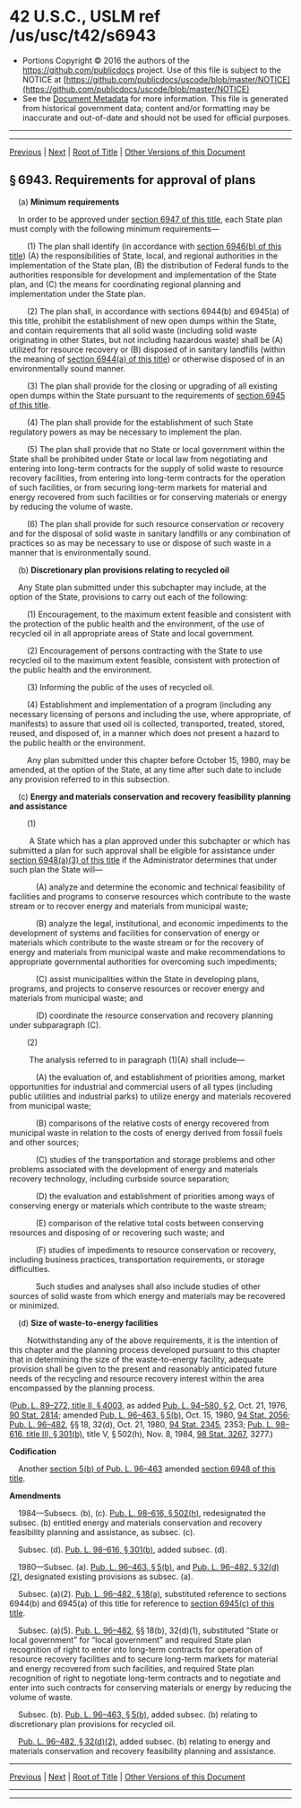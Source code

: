 ---
---

# 42 U.S.C., USLM ref /us/usc/t42/s6943

* Portions Copyright © 2016 the authors of the https://github.com/publicdocs project.
  Use of this file is subject to the NOTICE at [https://github.com/publicdocs/uscode/blob/master/NOTICE](https://github.com/publicdocs/uscode/blob/master/NOTICE)
* See the [Document Metadata](././../../../../..//README.md) for more information.
  This file is generated from historical government data; content and/or formatting may be inaccurate and out-of-date and should not be used for official purposes.

----------
----------

[Previous](./../../../../..//us/usc/t42/ch82/schIV/m__us_usc_t42_s6942.md) | [Next](./../../../../..//us/usc/t42/ch82/schIV/m__us_usc_t42_s6944.md) | [Root of Title](./../../../../../) | [Other Versions of this Document](https://publicdocs.github.io/go/links?ns=uslm&ref=%2Fus%2Fusc%2Ft42%2Fs6943)

## § 6943. Requirements for approval of plans

    (a) __Minimum requirements__ 

    In order to be approved under [section 6947 of this title][/us/usc/t42/s6947], each State plan must comply with the following minimum requirements—

        (1) The plan shall identify (in accordance with [section 6946(b) of this title][/us/usc/t42/s6946/b]) (A) the responsibilities of State, local, and regional authorities in the implementation of the State plan, (B) the distribution of Federal funds to the authorities responsible for development and implementation of the State plan, and (C) the means for coordinating regional planning and implementation under the State plan.

        (2) The plan shall, in accordance with sections 6944(b) and 6945(a) of this title, prohibit the establishment of new open dumps within the State, and contain requirements that all solid waste (including solid waste originating in other States, but not including hazardous waste) shall be (A) utilized for resource recovery or (B) disposed of in sanitary landfills (within the meaning of [section 6944(a) of this title][/us/usc/t42/s6944/a]) or otherwise disposed of in an environmentally sound manner.

        (3) The plan shall provide for the closing or upgrading of all existing open dumps within the State pursuant to the requirements of [section 6945 of this title][/us/usc/t42/s6945].

        (4) The plan shall provide for the establishment of such State regulatory powers as may be necessary to implement the plan.

        (5) The plan shall provide that no State or local government within the State shall be prohibited under State or local law from negotiating and entering into long-term contracts for the supply of solid waste to resource recovery facilities, from entering into long-term contracts for the operation of such facilities, or from securing long-term markets for material and energy recovered from such facilities or for conserving materials or energy by reducing the volume of waste.

        (6) The plan shall provide for such resource conservation or recovery and for the disposal of solid waste in sanitary landfills or any combination of practices so as may be necessary to use or dispose of such waste in a manner that is environmentally sound.

    (b) __Discretionary plan provisions relating to re­cycled oil__ 

    Any State plan submitted under this subchapter may include, at the option of the State, provisions to carry out each of the following:

        (1) Encouragement, to the maximum extent feasible and consistent with the protection of the public health and the environment, of the use of recycled oil in all appropriate areas of State and local government.

        (2) Encouragement of persons contracting with the State to use recycled oil to the maximum extent feasible, consistent with protection of the public health and the environment.

        (3) Informing the public of the uses of re­cycled oil.

        (4) Establishment and implementation of a program (including any necessary licensing of persons and including the use, where appropriate, of manifests) to assure that used oil is collected, transported, treated, stored, reused, and disposed of, in a manner which does not present a hazard to the public health or the environment.

        Any plan submitted under this chapter before October 15, 1980, may be amended, at the option of the State, at any time after such date to include any provision referred to in this subsection.

    (c) __Energy and materials conservation and recovery feasibility planning and assistance__ 

        (1)

         A State which has a plan approved under this subchapter or which has submitted a plan for such approval shall be eligible for assistance under [section 6948(a)(3) of this title][/us/usc/t42/s6948/a/3] if the Administrator determines that under such plan the State will—

            (A) analyze and determine the economic and technical feasibility of facilities and programs to conserve resources which contribute to the waste stream or to recover energy and materials from municipal waste;

            (B) analyze the legal, institutional, and economic impediments to the development of systems and facilities for conservation of energy or materials which contribute to the waste stream or for the recovery of energy and materials from municipal waste and make recommendations to appropriate governmental authorities for overcoming such impediments;

            (C) assist municipalities within the State in developing plans, programs, and projects to conserve resources or recover energy and materials from municipal waste; and

            (D) coordinate the resource conservation and recovery planning under subparagraph (C).

        (2)

         The analysis referred to in paragraph (1)(A) shall include—

            (A) the evaluation of, and establishment of priorities among, market opportunities for industrial and commercial users of all types (including public utilities and industrial parks) to utilize energy and materials recovered from municipal waste;

            (B) comparisons of the relative costs of energy recovered from municipal waste in relation to the costs of energy derived from fossil fuels and other sources;

            (C) studies of the transportation and storage problems and other problems associated with the development of energy and materials recovery technology, including curbside source separation;

            (D) the evaluation and establishment of priorities among ways of conserving energy or materials which contribute to the waste stream;

            (E) comparison of the relative total costs between conserving resources and disposing of or recovering such waste; and

            (F) studies of impediments to resource conservation or recovery, including business practices, transportation requirements, or storage difficulties.

            Such studies and analyses shall also include studies of other sources of solid waste from which energy and materials may be recovered or minimized.

    (d) __Size of waste-to-energy facilities__ 

        Notwithstanding any of the above requirements, it is the intention of this chapter and the planning process developed pursuant to this chapter that in determining the size of the waste-to-energy facility, adequate provision shall be given to the present and reasonably anticipated future needs of the recycling and resource recovery interest within the area encompassed by the planning process.

([Pub. L. 89–272, title II, § 4003][/us/pl/89/272/s4003], as added [Pub. L. 94–580, § 2][/us/pl/94/580/s2], Oct. 21, 1976, [90 Stat. 2814][/us/stat/90/2814]; amended [Pub. L. 96–463, § 5(b)][/us/pl/96/463/s5/b], Oct. 15, 1980, [94 Stat. 2056][/us/stat/94/2056]; [Pub. L. 96–482][/us/pl/96/482], §§ 18, 32(d), Oct. 21, 1980, [94 Stat. 2345][/us/stat/94/2345], 2353; [Pub. L. 98–616, title III, § 301(b)][/us/pl/98/616/s301/b], title V, § 502(h), Nov. 8, 1984, [98 Stat. 3267][/us/stat/98/3267], 3277.)

 __Codification__ 

    Another [section 5(b) of Pub. L. 96–463][/us/pl/96/463/s5/b] amended [section 6948 of this title][/us/usc/t42/s6948].

 __Amendments__ 

    1984—Subsecs. (b), (c). [Pub. L. 98–616, § 502(h)][/us/pl/98/616/s502/h], redesignated the subsec. (b) entitled energy and materials conservation and recovery feasibility planning and assistance, as subsec. (c).

    Subsec. (d). [Pub. L. 98–616, § 301(b)][/us/pl/98/616/s301/b], added subsec. (d).

    1980—Subsec. (a). [Pub. L. 96–463, § 5(b)][/us/pl/96/463/s5/b], and [Pub. L. 96–482, § 32(d)(2)][/us/pl/96/482/s32/d/2], designated existing provisions as subsec. (a).

    Subsec. (a)(2). [Pub. L. 96–482, § 18(a)][/us/pl/96/482/s18/a], substituted reference to sections 6944(b) and 6945(a) of this title for reference to [section 6945(c) of this title][/us/usc/t42/s6945/c].

    Subsec. (a)(5). [Pub. L. 96–482][/us/pl/96/482], §§ 18(b), 32(d)(1), substituted “State or local government” for “local government” and required State plan recognition of right to enter into long-term contracts for operation of resource recovery facilities and to secure long-term markets for material and energy recovered from such facilities, and required State plan recognition of right to negotiate long-term contracts and to negotiate and enter into such contracts for conserving materials or energy by reducing the volume of waste.

    Subsec. (b). [Pub. L. 96–463, § 5(b)][/us/pl/96/463/s5/b], added subsec. (b) relating to discretionary plan provisions for recycled oil.

    [Pub. L. 96–482, § 32(d)(2)][/us/pl/96/482/s32/d/2], added subsec. (b) relating to energy and materials conservation and recovery feasibility planning and assistance.

----------

[Previous](./../../../../..//us/usc/t42/ch82/schIV/m__us_usc_t42_s6942.md) | [Next](./../../../../..//us/usc/t42/ch82/schIV/m__us_usc_t42_s6944.md) | [Root of Title](./../../../../../) | [Other Versions of this Document](https://publicdocs.github.io/go/links?ns=uslm&ref=%2Fus%2Fusc%2Ft42%2Fs6943)

----------
----------

[/us/usc/t42/s6947]: https://publicdocs.github.io/go/links?ns=uslm&ref=%2Fus%2Fusc%2Ft42%2Fs6947
[/us/usc/t42/s6946/b]: https://publicdocs.github.io/go/links?ns=uslm&ref=%2Fus%2Fusc%2Ft42%2Fs6946%2Fb
[/us/usc/t42/s6944/a]: https://publicdocs.github.io/go/links?ns=uslm&ref=%2Fus%2Fusc%2Ft42%2Fs6944%2Fa
[/us/usc/t42/s6945]: https://publicdocs.github.io/go/links?ns=uslm&ref=%2Fus%2Fusc%2Ft42%2Fs6945
[/us/usc/t42/s6948/a/3]: https://publicdocs.github.io/go/links?ns=uslm&ref=%2Fus%2Fusc%2Ft42%2Fs6948%2Fa%2F3
[/us/pl/89/272/s4003]: https://publicdocs.github.io/go/links?ns=uslm&ref=%2Fus%2Fpl%2F89%2F272%2Fs4003
[/us/pl/94/580/s2]: https://publicdocs.github.io/go/links?ns=uslm&ref=%2Fus%2Fpl%2F94%2F580%2Fs2
[/us/stat/90/2814]: https://publicdocs.github.io/go/links?ns=uslm&ref=%2Fus%2Fstat%2F90%2F2814
[/us/pl/96/463/s5/b]: https://publicdocs.github.io/go/links?ns=uslm&ref=%2Fus%2Fpl%2F96%2F463%2Fs5%2Fb
[/us/stat/94/2056]: https://publicdocs.github.io/go/links?ns=uslm&ref=%2Fus%2Fstat%2F94%2F2056
[/us/pl/96/482]: https://publicdocs.github.io/go/links?ns=uslm&ref=%2Fus%2Fpl%2F96%2F482
[/us/stat/94/2345]: https://publicdocs.github.io/go/links?ns=uslm&ref=%2Fus%2Fstat%2F94%2F2345
[/us/pl/98/616/s301/b]: https://publicdocs.github.io/go/links?ns=uslm&ref=%2Fus%2Fpl%2F98%2F616%2Fs301%2Fb
[/us/stat/98/3267]: https://publicdocs.github.io/go/links?ns=uslm&ref=%2Fus%2Fstat%2F98%2F3267
[/us/pl/96/463/s5/b]: https://publicdocs.github.io/go/links?ns=uslm&ref=%2Fus%2Fpl%2F96%2F463%2Fs5%2Fb
[/us/usc/t42/s6948]: https://publicdocs.github.io/go/links?ns=uslm&ref=%2Fus%2Fusc%2Ft42%2Fs6948
[/us/pl/98/616/s502/h]: https://publicdocs.github.io/go/links?ns=uslm&ref=%2Fus%2Fpl%2F98%2F616%2Fs502%2Fh
[/us/pl/98/616/s301/b]: https://publicdocs.github.io/go/links?ns=uslm&ref=%2Fus%2Fpl%2F98%2F616%2Fs301%2Fb
[/us/pl/96/463/s5/b]: https://publicdocs.github.io/go/links?ns=uslm&ref=%2Fus%2Fpl%2F96%2F463%2Fs5%2Fb
[/us/pl/96/482/s32/d/2]: https://publicdocs.github.io/go/links?ns=uslm&ref=%2Fus%2Fpl%2F96%2F482%2Fs32%2Fd%2F2
[/us/pl/96/482/s18/a]: https://publicdocs.github.io/go/links?ns=uslm&ref=%2Fus%2Fpl%2F96%2F482%2Fs18%2Fa
[/us/usc/t42/s6945/c]: https://publicdocs.github.io/go/links?ns=uslm&ref=%2Fus%2Fusc%2Ft42%2Fs6945%2Fc
[/us/pl/96/482]: https://publicdocs.github.io/go/links?ns=uslm&ref=%2Fus%2Fpl%2F96%2F482
[/us/pl/96/463/s5/b]: https://publicdocs.github.io/go/links?ns=uslm&ref=%2Fus%2Fpl%2F96%2F463%2Fs5%2Fb
[/us/pl/96/482/s32/d/2]: https://publicdocs.github.io/go/links?ns=uslm&ref=%2Fus%2Fpl%2F96%2F482%2Fs32%2Fd%2F2


